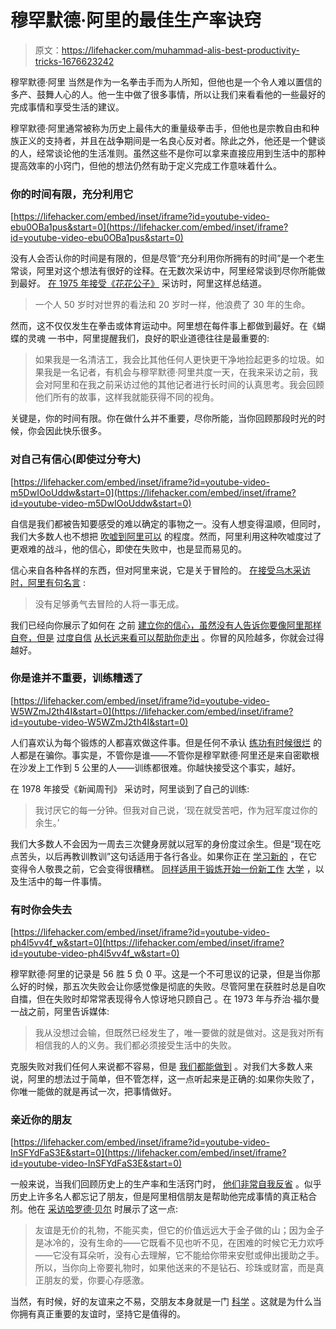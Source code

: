 # 穆罕默德·阿里的最佳生产率诀窍

> 原文：<https://lifehacker.com/muhammad-alis-best-productivity-tricks-1676623242>

穆罕默德·阿里 当然是作为一名拳击手而为人所知，但他也是一个令人难以置信的多产、鼓舞人心的人。他一生中做了很多事情，所以让我们来看看他的一些最好的完成事情和享受生活的建议。



穆罕默德·阿里通常被称为历史上最伟大的重量级拳击手，但他也是宗教自由和种族正义的支持者，并且在战争期间是一名良心反对者。除此之外，他还是一个健谈的人，经常谈论他的生活准则。虽然这些不是你可以拿来直接应用到生活中的那种提高效率的小窍门，但他的想法仍然有助于定义完成工作意味着什么。

### 你的时间有限，充分利用它

 [https://lifehacker.com/embed/inset/iframe?id=youtube-video-ebu0OBa1pus&start=0](https://lifehacker.com/embed/inset/iframe?id=youtube-video-ebu0OBa1pus&start=0) 

没有人会否认你的时间是有限的，但是尽管“充分利用你所拥有的时间”是一个老生常谈，阿里对这个想法有很好的诠释。在无数次采访中，阿里经常谈到尽你所能做到最好。 [在 1975 年接受《花花公子》](http://iplayboy.com/article/muhammad-ali/2/) 采访时，阿里这样总结道。

> 一个人 50 岁时对世界的看法和 20 岁时一样，他浪费了 30 年的生命。

然而，这不仅仅发生在拳击或体育运动中。阿里想在每件事上都做到最好。在《蝴蝶的灵魂 一书中，阿里提醒我们，良好的职业道德往往是最重要的:

> 如果我是一名清洁工，我会比其他任何人更快更干净地捡起更多的垃圾。如果我是一名记者，有机会与穆罕默德·阿里共度一天，在我来采访之前，我会对阿里和在我之前采访过他的其他记者进行长时间的认真思考。我会回顾他们所有的故事，这样我就能获得不同的视角。

关键是，你的时间有限。你在做什么并不重要，尽你所能，当你回顾那段时光的时候，你会因此快乐很多。

### 对自己有信心(即使过分夸大)

 [https://lifehacker.com/embed/inset/iframe?id=youtube-video-m5DwIOoUddw&start=0](https://lifehacker.com/embed/inset/iframe?id=youtube-video-m5DwIOoUddw&start=0) 

自信是我们都被告知要感受的难以确定的事物之一。没有人想变得温顺，但同时，我们大多数人也不想把 [吹嘘到阿里可以](https://www.youtube.com/watch?v=A3CMz6ZFKF4) 的程度。然而，阿里利用这种吹嘘度过了更艰难的战斗，他的信心，即使在失败中，也是显而易见的。

信心来自各种各样的东西，但对阿里来说，它是关于冒险的。 [在接受乌木采访时，阿里有句名言](http://books.google.com/books?id=x3ULccwPBrcC&q=he+who+is+not+courageous#v=snippet&q=he%20who%20is%20not%20courageous&f=false) :

> 没有足够勇气去冒险的人将一事无成。

我们已经向你展示了如何在 之前 [建立你的信心，虽然没有人告诉你要像阿里那样自夸，但是](https://lifehacker.com/how-to-build-your-confidence-and-why-it-matters-1442414831) [过度自信](http://www.cbsnews.com/news/study-better-to-be-confident-than-right/) [从长远来看可以帮助你走出](http://www.cbsnews.com/news/study-better-to-be-confident-than-right/) 。你冒的风险越多，你就会过得越好。

### 你是谁并不重要，训练糟透了

 [https://lifehacker.com/embed/inset/iframe?id=youtube-video-W5WZmJ2th4I&start=0](https://lifehacker.com/embed/inset/iframe?id=youtube-video-W5WZmJ2th4I&start=0) 

人们喜欢认为每个锻炼的人都喜欢做这件事。但是任何不承认 [练功有时候很烂](http://lifehacker.com/forget-the-why-866531031) 的人都是在骗你。事实是，不管你是谁——不管你是穆罕默德·阿里还是来自密歇根在沙发上工作到 5 公里的人——训练都很难。你越快接受这个事实，越好。

在 1978 年接受《新闻周刊》 采访时，阿里谈到了自己的训练:

> 我讨厌它的每一分钟。但我对自己说，‘现在就受苦吧，作为冠军度过你的余生。’

我们大多数人不会因为一周去三次健身房就以冠军的身份度过余生。但是“现在吃点苦头，以后再教训教训”这句话适用于各行各业。如果你正在 [学习新的](https://lifehacker.com/how-i-tackled-three-skills-i-never-thought-id-learn-1513489403) ，在它变得令人敬畏之前，它会变得很糟糕。 [同样适用于锻炼](http://lifehacker.com/how-to-start-exercising-when-youre-already-overweight-1521317096)[开始一份新工作](http://lifehacker.com/advice-i-wish-someone-had-given-me-for-my-first-job-5985903) [大学](http://lifehacker.com/seven-things-i-wish-i-knew-before-going-to-graduate-sch-1609488711) ，以及生活中的每一件事情。

### **有时你会失去**

 [https://lifehacker.com/embed/inset/iframe?id=youtube-video-ph4l5vv4f_w&start=0](https://lifehacker.com/embed/inset/iframe?id=youtube-video-ph4l5vv4f_w&start=0) 

穆罕默德·阿里的记录是 56 胜 5 负 0 平。这是一个不可思议的记录，但是当你那么好的时候，那五次失败会让你感觉像是彻底的失败。尽管阿里在获胜时总是自吹自擂，但在失败时却常常表现得令人惊讶地只顾自己 。在 1973 年与乔治·福尔曼一战之前，阿里告诉媒体:

> 我从没想过会输，但既然已经发生了，唯一要做的就是做对。这是我对所有相信我的人的义务。我们都必须接受生活中的失败。

克服失败对我们任何人来说都不容易，但是 [我们都能做到](https://lifehacker.com/how-to-move-past-failure-1597951611) 。对我们大多数人来说，阿里的想法过于简单，但不管怎样，这一点听起来是正确的:如果你失败了，你唯一能做的就是再试一次，把事情做好。

### 亲近你的朋友

 [https://lifehacker.com/embed/inset/iframe?id=youtube-video-InSFYdFaS3E&start=0](https://lifehacker.com/embed/inset/iframe?id=youtube-video-InSFYdFaS3E&start=0) 

一般来说，当我们回顾历史上的生产率和生活窍门时， [他们非常自我反省](http://lifehacker.com/tag/tips-from-history) 。似乎历史上许多名人都忘记了朋友，但是阿里相信朋友是帮助他完成事情的真正粘合剂。他在 [采访哈罗德·贝尔](https://www.youtube.com/watch?v=InSFYdFaS3E) 时展示了这一点:

> 友谊是无价的礼物，不能买卖，但它的价值远远大于金子做的山；因为金子是冰冷的，没有生命的——它既看不见也听不见，在困难的时候它无力欢呼——它没有耳朵听，没有心去理解，它不能给你带来安慰或伸出援助之手。所以，当你向上帝要礼物时，如果他送来的不是钻石、珍珠或财富，而是真正朋友的爱，你要心存感激。

当然，有时候，好的友谊来之不易，交朋友本身就是一门 [科学](https://lifehacker.com/why-its-so-hard-to-make-friends-after-college-and-wha-488975744) 。这就是为什么当你拥有真正重要的友谊时，坚持它是值得的。